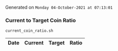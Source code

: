 Generated on `Monday 04-October-2021 at 07:13:01`

### Current to Target Coin Ratio
`current_coin_ratio.sh`

Date|Current|Target|Ratio
---|---|---|---
